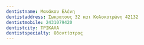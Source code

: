 ```yaml
---
dentistname: Μανάκου Ελένη
dentistaddress: Σωκρατους 32 και Κολοκοτρώνη 42132
dentistmobile: 2431079420
dentistcity: ΤΡΙΚΑΛΑ
dentistspecialty: Οδοντίατρος
---
```

